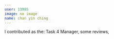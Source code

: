 ```yaml
---
user: 13985
image: no image
name: chan yin ching
---
```

I contributed as the: Task 4 Manager, some reviews,

<!-- 
Note: Please put down your own information, and register your real contribution. Check the md syntax and DO NOT set up a table...
-->
